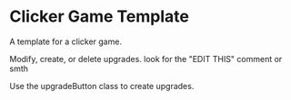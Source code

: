 # Clicker Game Template
 A template for a clicker game.

Modify, create, or delete upgrades. look for the "EDIT THIS" comment or smth

Use the upgradeButton class to create upgrades.


